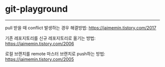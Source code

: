 # git-playground
---
pull 받을 때 conflict 발생하는 경우 해결방법: https://jaimemin.tistory.com/2017

기존 레포지토리를 신규 레포지토리로 옮기는 방법: https://jaimemin.tistory.com/2006

로컬 브랜치를 remote 마스터 브랜치로 push하는 방법: https://jaimemin.tistory.com/2005
